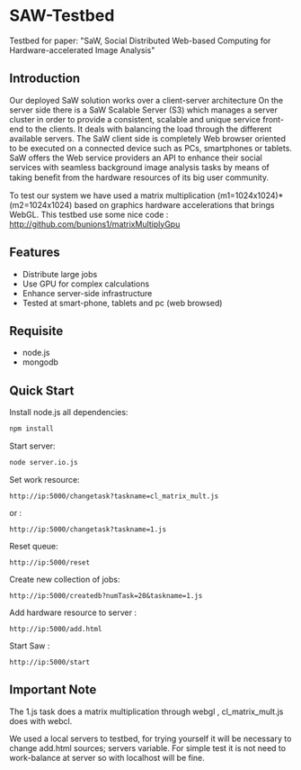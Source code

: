 SAW-Testbed
===========

Testbed for paper: "SaW, Social Distributed Web-based Computing for Hardware-accelerated Image Analysis"

## Introduction

Our deployed SaW solution works over a client-server architecture On the server side there is a SaW
Scalable Server (S3) which manages a server cluster in order to provide a consistent, scalable and unique service front-end
to the clients. It deals with balancing the load through the different available servers. The SaW client side is completely
Web browser oriented to be executed on a connected device such as PCs, smartphones or tablets. SaW offers the Web
service providers an API to enhance their social services with seamless background image analysis tasks by means of taking
beneﬁt from the hardware resources of its big user community.

To test our system we have used a matrix multiplication (m1=1024x1024)*(m2=1024x1024) based on graphics hardware accelerations that brings WebGL.
This testbed use some nice code : http://github.com/bunions1/matrixMultiplyGpu 

## Features
 
 * Distribute large jobs
 * Use GPU for complex calculations
 * Enhance server-side infrastructure
 * Tested at smart-phone, tablets and pc (web browsed)


## Requisite

 * node.js
 * mongodb

## Quick Start

Install node.js all dependencies:
```bash
npm install
```

Start server:
```bash
node server.io.js
```
Set work resource:

```url
http://ip:5000/changetask?taskname=cl_matrix_mult.js
```
or :

```url
http://ip:5000/changetask?taskname=1.js
```
Reset queue:

```url
http://ip:5000/reset
```
Create new collection of jobs:
```url
http://ip:5000/createdb?numTask=20&taskname=1.js
```
Add hardware resource to server :
```url
http://ip:5000/add.html
```
Start Saw :
```url
http://ip:5000/start

```
## Important Note

The 1.js task does a matrix multiplication through webgl , 
cl_matrix_mult.js does with webcl.

We used a local servers to testbed, for trying yourself it will be necessary to change add.html sources; servers variable.
For simple test it is not need to work-balance at server so with localhost will be fine.